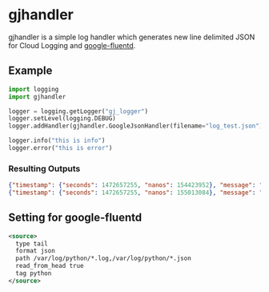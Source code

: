 # gjhandler

gjhandler is a simple log handler which generates new line delimited JSON for Cloud Logging and [google-fluentd](https://cloud.google.com/logging/docs/agent/).

## Example

```python
import logging
import gjhandler

logger = logging.getLogger("gj_logger")
logger.setLevel(logging.DEBUG)
logger.addHandler(gjhandler.GoogleJsonHandler(filename="log_test.json"))

logger.info("this is info")
logger.error("this is error")
```

### Resulting Outputs

```json
{"timestamp": {"seconds": 1472657255, "nanos": 154423952}, "message": "this is info", "severity": "INFO", "thread": 140735257141248}
{"timestamp": {"seconds": 1472657255, "nanos": 155013084}, "message": "this is error", "severity": "ERROR", "thread": 140735257141248}
```

## Setting for google-fluentd


```xml
<source>
  type tail
  format json
  path /var/log/python/*.log,/var/log/python/*.json
  read_from_head true
  tag python
</source>
```

